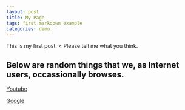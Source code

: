 ```yaml
---
layout: post
title: My Page
tags: first markdown example
categories: demo
---
```


This is my first post.
<
Please tell me what you think.

## Below are random things that we, as Internet users, occassionally browses.

[Youtube](https://youtube.com/)

[Google](https://google.com/)
